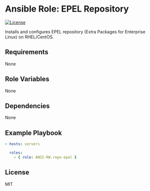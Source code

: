 Ansible Role: EPEL Repository
=============================

[![License](https://img.shields.io/badge/license-MIT-blue.svg)](https://raw.githubusercontent.com/ANSI-RW/ansible-role-repo-epel/master/LICENSE)

Installs and configures EPEL repository (Extra Packages for Enterprise Linux) on RHEL/CentOS.

Requirements
------------

None

Role Variables
--------------

None

Dependencies
------------

None

Example Playbook
----------------

```yaml
- hosts: servers

  roles:
    - { role: ANSI-RW.repo-epel }
```

License
-------

MIT
